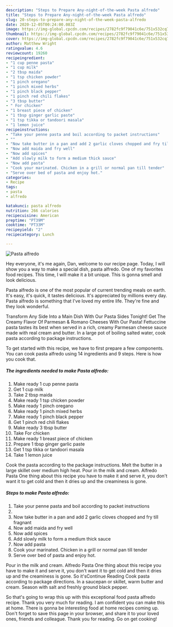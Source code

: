 ```yaml
---
description: "Steps to Prepare Any-night-of-the-week Pasta alfredo"
title: "Steps to Prepare Any-night-of-the-week Pasta alfredo"
slug: 20-steps-to-prepare-any-night-of-the-week-pasta-alfredo
date: 2020-12-05T00:24:00.083Z
image: https://img-global.cpcdn.com/recipes/2782fc9f79041c6e/751x532cq70/pasta-alfredo-recipe-main-photo.jpg
thumbnail: https://img-global.cpcdn.com/recipes/2782fc9f79041c6e/751x532cq70/pasta-alfredo-recipe-main-photo.jpg
cover: https://img-global.cpcdn.com/recipes/2782fc9f79041c6e/751x532cq70/pasta-alfredo-recipe-main-photo.jpg
author: Matthew Wright
ratingvalue: 4.6
reviewcount: 19260
recipeingredient:
- "1 cup penne pasta"
- "1 cup milk"
- "2 tbsp maida"
- "1 tsp chicken powder"
- "1 pinch oregano"
- "1 pinch mixed herbs"
- "1 pinch black pepper"
- "1 pinch red chili flakes"
- "3 tbsp butter"
- " For chicken"
- "1 breast piece of chicken"
- "1 tbsp ginger garlic paste"
- "1 tsp tikka or tandoori masala"
- "1 lemon juice"
recipeinstructions:
- "Take your penne pasta and boil according to packet instructions"
- ""
- "Now take butter in a pan and add 2 garlic cloves chopped and fry till fragnant"
- "Now add maida and fry well"
- "Now add spices"
- "Add slowly milk to form a medium thick sauce"
- "Now add pasta"
- "Cook your marinated. Chicken in a grill or normal pan till tender"
- "Serve over bed of pasta and enjoy hot."
categories:
- Recipe
tags:
- pasta
- alfredo

katakunci: pasta alfredo 
nutrition: 266 calories
recipecuisine: American
preptime: "PT39M"
cooktime: "PT33M"
recipeyield: "2"
recipecategory: Lunch

---
```



![Pasta alfredo](https://img-global.cpcdn.com/recipes/2782fc9f79041c6e/751x532cq70/pasta-alfredo-recipe-main-photo.jpg)

Hey everyone, it's me again, Dan, welcome to our recipe page. Today, I will show you a way to make a special dish, pasta alfredo. One of my favorites food recipes. This time, I will make it a bit unique. This is gonna smell and look delicious.

Pasta alfredo is one of the most popular of current trending meals on earth. It's easy, it's quick, it tastes delicious. It's appreciated by millions every day. Pasta alfredo is something that I've loved my entire life. They're fine and they look wonderful.

Transform Any Side Into a Main Dish With Our Pasta Sides Tonight! Get The Creamy Flavor Of Parmesan &amp; Romano Cheeses With Our Pasta! Fettuccine pasta tastes its best when served in a rich, creamy Parmesan cheese sauce made with real cream and butter. In a large pot of boiling salted water, cook pasta according to package instructions.


To get started with this recipe, we have to first prepare a few components. You can cook pasta alfredo using 14 ingredients and 9 steps. Here is how you cook that.

<!--inarticleads1-->

##### The ingredients needed to make Pasta alfredo:

1. Make ready 1 cup penne pasta
1. Get 1 cup milk
1. Take 2 tbsp maida
1. Make ready 1 tsp chicken powder
1. Make ready 1 pinch oregano
1. Make ready 1 pinch mixed herbs
1. Make ready 1 pinch black pepper
1. Get 1 pinch red chili flakes
1. Make ready 3 tbsp butter
1. Take  For chicken
1. Make ready 1 breast piece of chicken
1. Prepare 1 tbsp ginger garlic paste
1. Get 1 tsp tikka or tandoori masala
1. Take 1 lemon juice


Cook the pasta according to the package instructions. Melt the butter in a large skillet over medium high heat. Pour in the milk and cream. Alfredo Pasta One thing about this recipe you have to make it and serve it, you don&#39;t want it to get cold and then it dries up and the creaminess is gone. 

<!--inarticleads2-->

##### Steps to make Pasta alfredo:

1. Take your penne pasta and boil according to packet instructions
1. 
1. Now take butter in a pan and add 2 garlic cloves chopped and fry till fragnant
1. Now add maida and fry well
1. Now add spices
1. Add slowly milk to form a medium thick sauce
1. Now add pasta
1. Cook your marinated. Chicken in a grill or normal pan till tender
1. Serve over bed of pasta and enjoy hot.


Pour in the milk and cream. Alfredo Pasta One thing about this recipe you have to make it and serve it, you don&#39;t want it to get cold and then it dries up and the creaminess is gone. So it&#39;sContinue Reading Cook pasta according to package directions. In a saucepan or skillet, warm butter and cream. Season with salt and freshly ground black pepper. 

So that's going to wrap this up with this exceptional food pasta alfredo recipe. Thank you very much for reading. I am confident you can make this at home. There is gonna be interesting food at home recipes coming up. Don't forget to save this page in your browser, and share it to your loved ones, friends and colleague. Thank you for reading. Go on get cooking!
